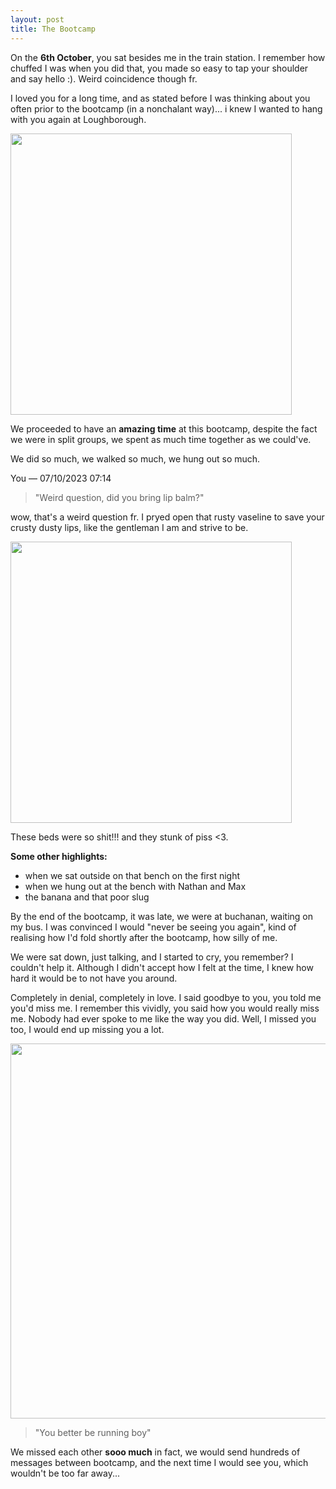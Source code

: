 ```yaml
---
layout: post
title: The Bootcamp
---
```


On the <b>6th October</b>, you sat besides me in the train station. I remember how chuffed I was when you did that, you made so easy to tap your shoulder and say hello :). Weird coincidence though fr.

I loved you for a long time, and as stated before I was thinking about you often prior to the bootcamp (in a nonchalant way)... i knew I wanted to hang with you again at Loughborough.

<img src="{{ site.baseurl }}/img/IMG_3191.JPG" style="width: auto; height: 450px;">

We proceeded to have an <b>amazing time</b> at this bootcamp, despite the fact we were in split groups, we spent as much time together as we could've.

We did so much, we walked so much, we hung out so much.

You — 07/10/2023 07:14
> "Weird question, did you bring lip balm?"

wow, that's a weird question fr. I pryed open that rusty vaseline to save your crusty dusty lips, like the gentleman I am and strive to be.

<img src="{{ site.baseurl }}/img/IMG_3195.JPG" style="width: auto; height: 450px;">

These beds were so shit!!! and they stunk of piss <3.

<b>Some other highlights:</b>

* when we sat outside on that bench on the first night
* when we hung out at the bench with Nathan and Max
* the banana and that poor slug

By the end of the bootcamp, it was late, we were at buchanan, waiting on my bus. I was convinced I would "never be seeing you again", kind of realising how I'd fold shortly after the bootcamp, how silly of me.

We were sat down, just talking, and I started to cry, you remember? I couldn't help it. Although I didn't accept how I felt at the time, I knew how hard it would be to not have you around.

Completely in denial, completely in love. I said goodbye to you, you told me you'd miss me. I remember this vividly, you said how you would really miss me. Nobody had ever spoke to me like the way you did. Well, I missed you too, I would end up missing you a lot.

<img src="{{ site.baseurl }}/img/bigboy.jpg" style="width: 600px; height: auto;">

> "You better be running boy"

We missed each other <b>sooo much</b> in fact, we would send hundreds of messages between bootcamp, and the next time I would see you, which wouldn't be too far away...